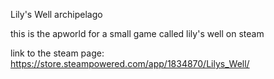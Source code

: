 Lily's Well archipelago

this is the apworld for a small game called lily's well on steam 

link to the steam page: https://store.steampowered.com/app/1834870/Lilys_Well/


